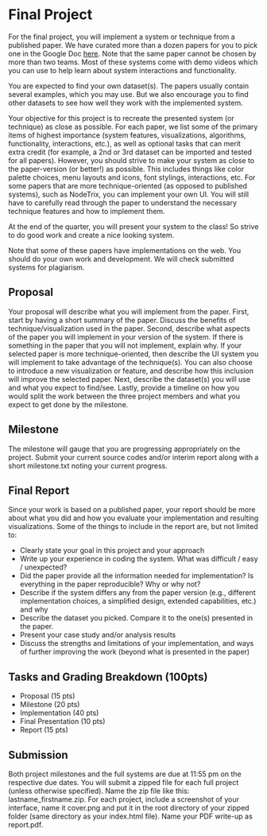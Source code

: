 # Final Project

For the final project, you will implement a system or technique from a published paper. We have curated more than a dozen papers for you to pick one in the Google Doc [here](https://docs.google.com/document/d/16rtpJ0q1DjUTXBih1Me7YhXmEuCw6R4Qy8NhCyEsP30/edit?usp=sharing). Note that the same paper cannot be chosen by more than two teams. Most of these systems come with demo videos which you can use to help learn about system interactions and functionality. 

You are expected to find your own dataset(s). The papers usually contain several examples, which you may use. But we also encourage you to find other datasets to see how well they work with the implemented system.

Your objective for this project is to recreate the presented system (or technique) as close as possible. For each paper, we list some of the primary items of highest importance (system features, visualizations, algorithms, functionality, interactions, etc.), as well as optional tasks that can merit extra credit (for example, a 2nd or 3rd dataset can be imported and tested for all papers). However, you should strive to make your system as close to the paper-version (or better!) as possible. This includes things like color palette choices, menu layouts and icons, font stylings, interactions, etc. For some papers that are more technique-oriented (as opposed to published systems), such as NodeTrix, you can implement your own UI. You will still have to carefully read through the paper to understand the necessary technique features and how to implement them.

At the end of the quarter, you will present your system to the class! So strive to do good work and create a nice looking system.


Note that some of these papers have implementations on the web. You should do your own work and development. We will check submitted systems for plagiarism.

## Proposal

Your proposal will describe what you will implement from the paper. First, start by having a short summary of the paper. Discuss the benefits of technique/visualization used in the paper. Second, describe what aspects of the paper you will implement in your version of the system. If there is something in the paper that you will not implement, explain why. If your selected paper is more technique-oriented, then describe the UI system you will implement to take advantage of the technique(s). You can also choose to introduce a new visualization or feature, and describe how this inclusion will improve the selected paper. Next, describe the dataset(s) you will use and what you expect to find/see. Lastly, provide a timeline on how you would split the work between the three project members and what you expect to get done by the milestone.

## Milestone

The milestone will gauge that you are progressing appropriately on the project. Submit your current source codes and/or interim report along with a short milestone.txt noting your current progress.


## Final Report

Since your work is based on a published paper, your report should be more about what you did and how you evaluate your implementation and resulting visualizations. Some of the things to include in the report are, but not limited to:

* Clearly state your goal in this project and your approach
* Write up your experience in coding the system. What was difficult / easy / unexpected?
* Did the paper provide all the information needed for implementation? Is everything in the paper reproducible? Why or why not?
* Describe if the system differs any from the paper version (e.g., different implementation choices, a simplified design, extended capabilities, etc.) and why
* Describe the dataset you picked. Compare it to the one(s) presented in the paper.
* Present your case study and/or analysis results
* Discuss the strengths and limitations of your implementation, and ways of further improving the work (beyond what is presented in the paper)


## Tasks and Grading Breakdown (100pts)
* Proposal (15 pts)
* Milestone (20 pts)
* Implementation (40 pts)
* Final Presentation (10 pts)
* Report (15 pts)


## Submission
Both project milestones and the full systems are due at 11:55 pm on the respective due dates. You will submit a zipped file for each full project (unless otherwise specified). Name the zip file like this: lastname_firstname.zip. For each project, include a screenshot of your interface, name it cover.png and put it in the root directory of your zipped folder (same directory as your index.html file). Name your PDF write-up as report.pdf.
